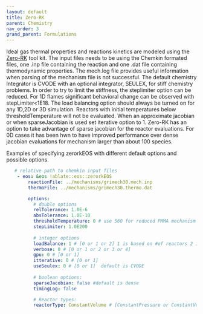 ```yaml
---
layout: default
title: Zero-RK
parent: Chemistry
nav_order: 3
grand_parent: Formulations
---
```


Ideal gas thermal properties and reactions kinetics are modeled using the [Zero-RK](https://github.com/LLNL/zero-rk) tool kit. 
The input files needs to be using the Chemkin formated files, one .inp file containing the reaction and one .dat file containing thermodynamic properties.
The mech.log file provides useful information when parsing of the mechanism file is not successful.
The default chemistry Integrator is CVODE with an optional integrator, SEULEX, for stiff chemistry problems.
In order to try to limit the stiffness, the steplimiter option can be reduced. 
For 1D flames significant behavioral change can be observed with stepLimiter<1E18.
The load balancing option should always be turned on for any 1D,2D or 3D simulation.
Reactors with initial temperatures below thresholdTemperature will not be evaluated.
When an approximate jacobian or when sparseJacobian is used set iterative option to 1.
Zero-RK has an option to take advantage of sparse jacobian for the reactor evaluations.
For 0D cases it has been hwn to have improved performance over dense jacobian evaluations for mechanism larger than about 100 species.

Examples of specifying zerorkEOS with different default options and possible options.

```yaml
   # relative path to chemkin input files
    - eos: &eos !ablate::eos::zerorkEOS
        reactionFile: ../mechanisms/grimech30.mech.inp
        thermoFile: ../mechanisms/grimech30.thermo.dat

        options:
          # double options
          relTolerance: 1.0E-6
          absTolerance: 1.0E-10
          thresholdTemperature: 0 # use 560 for reduced PMMA mechanism
          stepLimiter: 1.0E200          
          
          # integer options
          loadBalance: 1 # [0 or 1 or 2] 1 is based on #of reactors 2 is based on time
          verbose: 0 # [0 or 1 or 2 or 3 or 4]
          gpu: 0 # [0 or 1]
          itterative: 0 # [0 or 1]
          useSeulex: 0 # [0 or 1]  default is CVODE     
          
          # boolean options:
          sparseJacobian: false #default is dense
          timingLog: false

          # Reactor types:
          reactorType: ConstantVolume # [ConstantPressure or ConstantVolume]


```
